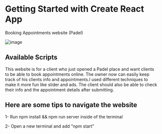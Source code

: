 # Getting Started with Create React App

Booking Appointments website (Padel)

![image](./public/padel.gif)

## Available Scripts

This website is for a client who just opened a Padel place and want clients to be able to book appointments online.
The owner now can easily keep track of his clients info and appointments.I used different techniques to make it more fun like slider and ads. The client 
should also be able to check their info and the appointment details after submitting.

## Here are some tips to navigate the website

1- Run npm install && npm run server inside of the terminal

2- Open a new terminal and add "npm start"


